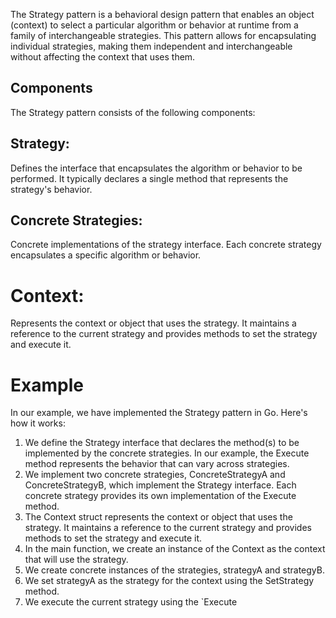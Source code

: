 The Strategy pattern is a behavioral design pattern that enables an object (context) to select a particular algorithm or behavior at runtime from a family of interchangeable strategies. This pattern allows for encapsulating individual strategies, making them independent and interchangeable without affecting the context that uses them.

## Components
The Strategy pattern consists of the following components:

## Strategy: 
Defines the interface that encapsulates the algorithm or behavior to be performed. It typically declares a single method that represents the strategy's behavior.

## Concrete Strategies: 
Concrete implementations of the strategy interface. Each concrete strategy encapsulates a specific algorithm or behavior.

# Context: 
Represents the context or object that uses the strategy. It maintains a reference to the current strategy and provides methods to set the strategy and execute it.

# Example
In our example, we have implemented the Strategy pattern in Go. Here's how it works:

1. We define the Strategy interface that declares the method(s) to be implemented by the concrete strategies. In our example, the Execute method represents the behavior that can vary across strategies.
2. We implement two concrete strategies, ConcreteStrategyA and ConcreteStrategyB, which implement the Strategy interface. Each concrete strategy provides its own implementation of the Execute method.
3. The Context struct represents the context or object that uses the strategy. It maintains a reference to the current strategy and provides methods to set the strategy and execute it.
4. In the main function, we create an instance of the Context as the context that will use the strategy.
5. We create concrete instances of the strategies, strategyA and strategyB.
6. We set strategyA as the strategy for the context using the SetStrategy method.
7. We execute the current strategy using the `Execute